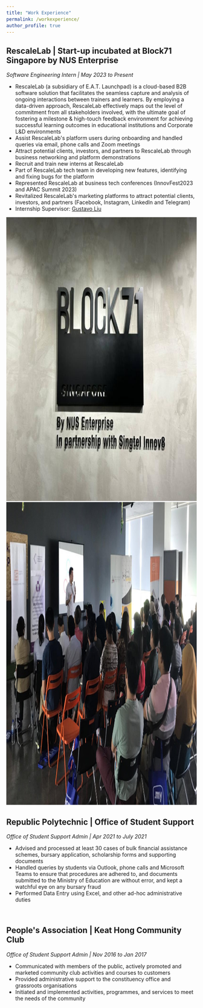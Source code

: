 ```yaml
---
title: "Work Experience"
permalink: /workexperience/
author_profile: true
---
```


## **RescaleLab | Start-up incubated at Block71 Singapore by NUS Enterprise**   
*Software Engineering Intern | May 2023 to Present*  
* RescaleLab (a subsidiary of E.A.T. Launchpad) is a cloud-based B2B software solution that facilitates the seamless capture and analysis of ongoing interactions between trainers and learners. By employing a data-driven approach, RescaleLab effectively maps out the level of commitment from all stakeholders involved, with the ultimate goal of fostering a milestone & high-touch feedback environment for achieving successful learning outcomes in educational institutions and Corporate L&D environments  
* Assist RescaleLab's platform users during onboarding and handled queries via email, phone calls and Zoom meetings    
* Attract potential clients, investors, and partners to RescaleLab through business networking and platform demonstrations  
* Recruit and train new interns at RescaleLab  
* Part of RescaleLab tech team in developing new features, identifying and fixing bugs for the platform  
* Represented RescaleLab at business tech conferences (InnovFest2023 and APAC Summit 2023)  
* Revitalized RescaleLab's marketing platforms to attract potential clients, investors, and partners (Facebook, Instagram, LinkedIn and Telegram)  
* Internship Supervisor: [Gustavo Liu](https://www.linkedin.com/in/gustavoliu/)  

<img src="/images/1690726204517.jpeg" height="750px" width="800px"> 

<img src="/images/Rescale.jpg" height="800px" width="800px">
<br>

## **Republic Polytechnic | Office of Student Support**  
*Office of Student Support Admin | Apr 2021 to July 2021*
* Advised and processed at least 30 cases of bulk financial assistance schemes, bursary application, scholarship forms and supporting documents
* Handled queries by students via Outlook, phone calls and Microsoft Teams to ensure that procedures are adhered to, and documents submitted to the Ministry of Education are without error, and kept a watchful eye on any bursary fraud
* Performed Data Entry using Excel, and other ad-hoc administrative duties  
<br>  

## **People's Association | Keat Hong Community Club**  
*Office of Student Support Admin | Nov 2016 to Jan 2017*
* Communicated with members of the public, actively promoted and marketed community club activities and courses to customers
* Provided administrative support to the constituency office and grassroots organisations
* Initiated and implemented activities, programmes, and services to meet the needs of the community
